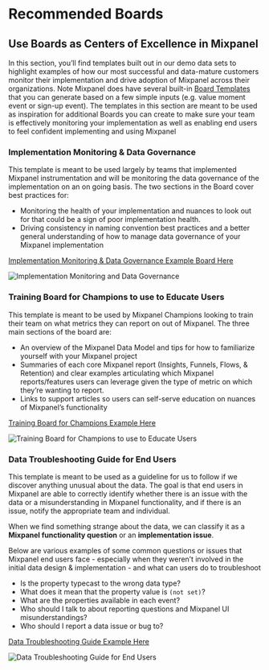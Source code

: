 # Recommended Boards

## Use Boards as Centers of Excellence in Mixpanel

In this section, you’ll find templates built out in our demo data sets to highlight examples of how our most successful and data-mature customers monitor their implementation and drive adoption of Mixpanel across their organizations. Note Mixpanel does have several built-in [Board Templates](/docs/analysis/boards#board-templates) that you can generate based on a few simple inputs (e.g. value moment event or sign-up event). The templates in this section are meant to be used as inspiration for additional Boards you can create to make sure your team is effectively monitoring your implementation as well as enabling end users to feel confident implementing and using Mixpanel

### Implementation Monitoring & Data Governance

This template is meant to be used largely by teams that implemented Mixpanel instrumentation and will be monitoring the data governance of the implementation on an on going basis. The two sections in the Board cover best practices for:

- Monitoring the health of your implementation and nuances to look out for that could be a sign of poor implementation health.
- Driving consistency in naming convention best practices and a better general understanding of how to manage data governance of your Mixpanel implementation

[Implementation Monitoring & Data Governance Example Board Here](https://mixpanel.com/s/15N8Dg)

![Implementation Monitoring and Data Governance](https://github.com/mixpanel/docs/assets/136498120/6c21d6a2-bb33-4043-b762-6c4b64ccda1d)

### Training Board for Champions to use to Educate Users

This template is meant to be used by Mixpanel Champions looking to train their team on what metrics they can report on out of Mixpanel. The three main sections of the board are:

- An overview of the Mixpanel Data Model and tips for how to familiarize yourself with your Mixpanel project
- Summaries of each core Mixpanel report (Insights, Funnels, Flows, & Retention) and clear examples articulating which Mixpanel reports/features users can leverage given the type of metric on which they’re wanting to report.
- Links to support articles so users can self-serve education on nuances of Mixpanel’s functionality

[Training Board for Champions Example Here](https://mixpanel.com/s/3niUys)

![Training Board for Champions to use to Educate Users](https://github.com/mixpanel/docs/assets/136498120/1bf32c1d-1bc8-43e8-8efc-01c2ae56aea1)


### Data Troubleshooting Guide for End Users

This template is meant to be used as a guideline for us to follow if we discover anything unusual about the data. The goal is that end users in Mixpanel are able to correctly identify whether there is an issue with the data or a misunderstanding in Mixpanel functionality, and if there is an issue, notify the appropriate team and individual.

When we find something strange about the data, we can classify it as a **Mixpanel functionality question** or an **implementation issue**.

Below are various examples of some common questions or issues that Mixpanel end users face - especially when they weren’t involved in the initial data design & implementation - and what can users do to troubleshoot

- Is the property typecast to the wrong data type?
- What does it mean that the property value is `(not set)`?
- What are the properties available in each event?
- Who should I talk to about reporting questions and Mixpanel UI misunderstandings?
- Who should I report a data issue or bug to?

[Data Troubleshooting Guide Example Here](https://mixpanel.com/s/35CUaL)

![Data Troubleshooting Guide for End Users](https://github.com/mixpanel/docs/assets/136498120/ed65ef6a-b080-4aa8-a54b-598d8ac2f982)


